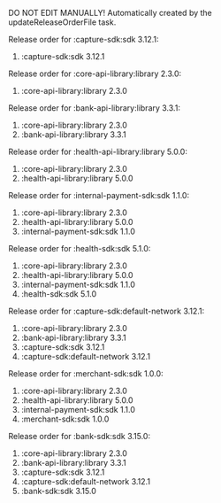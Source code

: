 DO NOT EDIT MANUALLY!
Automatically created by the updateReleaseOrderFile task.

Release order for :capture-sdk:sdk 3.12.1:
 1. :capture-sdk:sdk 3.12.1

Release order for :core-api-library:library 2.3.0:
 1. :core-api-library:library 2.3.0

Release order for :bank-api-library:library 3.3.1:
 1. :core-api-library:library 2.3.0
 2. :bank-api-library:library 3.3.1

Release order for :health-api-library:library 5.0.0:
 1. :core-api-library:library 2.3.0
 2. :health-api-library:library 5.0.0

Release order for :internal-payment-sdk:sdk 1.1.0:
 1. :core-api-library:library 2.3.0
 2. :health-api-library:library 5.0.0
 3. :internal-payment-sdk:sdk 1.1.0

Release order for :health-sdk:sdk 5.1.0:
 1. :core-api-library:library 2.3.0
 2. :health-api-library:library 5.0.0
 3. :internal-payment-sdk:sdk 1.1.0
 4. :health-sdk:sdk 5.1.0

Release order for :capture-sdk:default-network 3.12.1:
 1. :core-api-library:library 2.3.0
 2. :bank-api-library:library 3.3.1
 3. :capture-sdk:sdk 3.12.1
 4. :capture-sdk:default-network 3.12.1

Release order for :merchant-sdk:sdk 1.0.0:
 1. :core-api-library:library 2.3.0
 2. :health-api-library:library 5.0.0
 3. :internal-payment-sdk:sdk 1.1.0
 4. :merchant-sdk:sdk 1.0.0

Release order for :bank-sdk:sdk 3.15.0:
 1. :core-api-library:library 2.3.0
 2. :bank-api-library:library 3.3.1
 3. :capture-sdk:sdk 3.12.1
 4. :capture-sdk:default-network 3.12.1
 5. :bank-sdk:sdk 3.15.0

